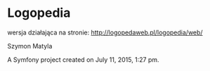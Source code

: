Logopedia
===
wersja działająca na stronie: http://logopedaweb.pl/logopedia/web/


Szymon Matyla

A Symfony project created on July 11, 2015, 1:27 pm.
